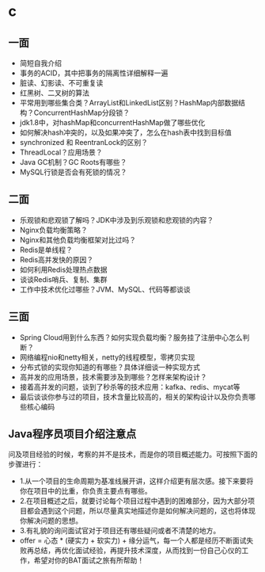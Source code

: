 # c

## **一面**

- 简短自我介绍
- 事务的ACID，其中把事务的隔离性详细解释一遍
- 脏读、幻影读、不可重复读
- 红黑树、二叉树的算法
- 平常用到哪些集合类？ArrayList和LinkedList区别？HashMap内部数据结构？ConcurrentHashMap分段锁？
- jdk1.8中，对hashMap和concurrentHashMap做了哪些优化
- 如何解决hash冲突的，以及如果冲突了，怎么在hash表中找到目标值
- synchronized 和 ReentranLock的区别？
- ThreadLocal？应用场景？
- Java GC机制？GC Roots有哪些？
- MySQL行锁是否会有死锁的情况？

## **二面**

- 乐观锁和悲观锁了解吗？JDK中涉及到乐观锁和悲观锁的内容？
- Nginx负载均衡策略？
- Nginx和其他负载均衡框架对比过吗？
- Redis是单线程？
- Redis高并发快的原因？
- 如何利用Redis处理热点数据
- 谈谈Redis哨兵、复制、集群
- 工作中技术优化过哪些？JVM、MySQL、代码等都谈谈

## **三面**

- Spring Cloud用到什么东西？如何实现负载均衡？服务挂了注册中心怎么判断？
- 网络编程nio和netty相关，netty的线程模型，零拷贝实现
- 分布式锁的实现你知道的有哪些？具体详细谈一种实现方式
- 高并发的应用场景，技术需要涉及到哪些？怎样来架构设计？
- 接着高并发的问题，谈到了秒杀等的技术应用：kafka、redis、mycat等
- 最后谈谈你参与过的项目，技术含量比较高的，相关的架构设计以及你负责哪些核心编码

## **Java程序员项目介绍注意点**

问及项目经验的时候，考察的并不是技术，而是你的项目概述能力。可按照下面的步骤进行：

- 1.从一个项目的生命周期为基准线展开讲，这样介绍更有层次感。接下来要将你在项目中的比重，你负责主要点有哪些。
- 2.在项目概述之后，就要讨论每个项目过程中遇到的困难部分，因为大部分项目都会遇到这个问题，所以尽量真实地描述你是如何解决问题的，这也将体现你解决问题的思想。
- 3.有礼貌的询问面试官对于项目还有哪些疑问或者不清楚的地方。
- offer = 心态 * (硬实力 + 软实力) + 缘分运气，每一个人都是经历不断面试失败再总结，再优化面试经验，再提升技术深度，从而找到一份自己心仪的工作，希望对你的BAT面试之旅有所帮助！